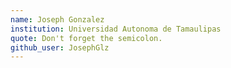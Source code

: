 ```yaml
---
name: Joseph Gonzalez
institution: Universidad Autonoma de Tamaulipas
quote: Don't forget the semicolon.
github_user: JosephGlz
---
```

